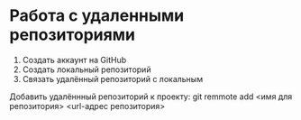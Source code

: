 # Работа с удаленными репозиториями
1. Создать аккаунт на GitHub
2. Создать локальный репозиторий
3. Связать удалённый репозиторий с локальным

Добавить удалённный репозиторий к проекту: git remmote add <имя для репозитория> <url-адрес репозитория>